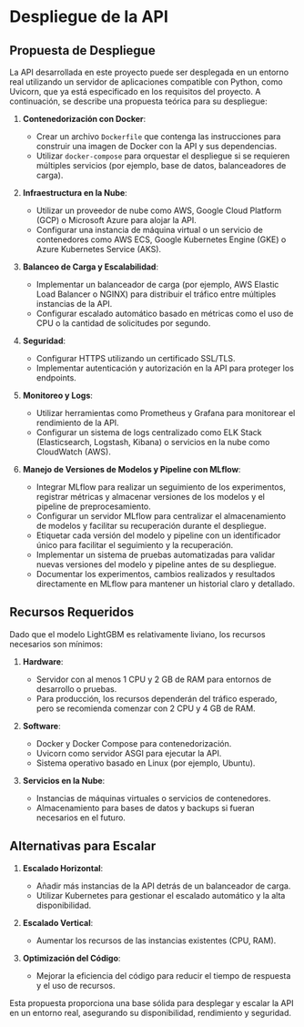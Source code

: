 # Despliegue de la API

## Propuesta de Despliegue
La API desarrollada en este proyecto puede ser desplegada en un entorno real utilizando un servidor de aplicaciones compatible con Python, como Uvicorn, que ya está especificado en los requisitos del proyecto. A continuación, se describe una propuesta teórica para su despliegue:

1. **Contenedorización con Docker**:
   - Crear un archivo `Dockerfile` que contenga las instrucciones para construir una imagen de Docker con la API y sus dependencias.
   - Utilizar `docker-compose` para orquestar el despliegue si se requieren múltiples servicios (por ejemplo, base de datos, balanceadores de carga).

2. **Infraestructura en la Nube**:
   - Utilizar un proveedor de nube como AWS, Google Cloud Platform (GCP) o Microsoft Azure para alojar la API.
   - Configurar una instancia de máquina virtual o un servicio de contenedores como AWS ECS, Google Kubernetes Engine (GKE) o Azure Kubernetes Service (AKS).

3. **Balanceo de Carga y Escalabilidad**:
   - Implementar un balanceador de carga (por ejemplo, AWS Elastic Load Balancer o NGINX) para distribuir el tráfico entre múltiples instancias de la API.
   - Configurar escalado automático basado en métricas como el uso de CPU o la cantidad de solicitudes por segundo.

4. **Seguridad**:
   - Configurar HTTPS utilizando un certificado SSL/TLS.
   - Implementar autenticación y autorización en la API para proteger los endpoints.

5. **Monitoreo y Logs**:
   - Utilizar herramientas como Prometheus y Grafana para monitorear el rendimiento de la API.
   - Configurar un sistema de logs centralizado como ELK Stack (Elasticsearch, Logstash, Kibana) o servicios en la nube como CloudWatch (AWS).

6. **Manejo de Versiones de Modelos y Pipeline con MLflow**:
   - Integrar MLflow para realizar un seguimiento de los experimentos, registrar métricas y almacenar versiones de los modelos y el pipeline de preprocesamiento.
   - Configurar un servidor MLflow para centralizar el almacenamiento de modelos y facilitar su recuperación durante el despliegue.
   - Etiquetar cada versión del modelo y pipeline con un identificador único para facilitar el seguimiento y la recuperación.
   - Implementar un sistema de pruebas automatizadas para validar nuevas versiones del modelo y pipeline antes de su despliegue.
   - Documentar los experimentos, cambios realizados y resultados directamente en MLflow para mantener un historial claro y detallado.

## Recursos Requeridos

Dado que el modelo LightGBM es relativamente liviano, los recursos necesarios son mínimos:

1. **Hardware**:
   - Servidor con al menos 1 CPU y 2 GB de RAM para entornos de desarrollo o pruebas.
   - Para producción, los recursos dependerán del tráfico esperado, pero se recomienda comenzar con 2 CPU y 4 GB de RAM.

2. **Software**:
   - Docker y Docker Compose para contenedorización.
   - Uvicorn como servidor ASGI para ejecutar la API.
   - Sistema operativo basado en Linux (por ejemplo, Ubuntu).

3. **Servicios en la Nube**:
   - Instancias de máquinas virtuales o servicios de contenedores.
   - Almacenamiento para bases de datos y backups si fueran necesarios en el futuro.

## Alternativas para Escalar

1. **Escalado Horizontal**:
   - Añadir más instancias de la API detrás de un balanceador de carga.
   - Utilizar Kubernetes para gestionar el escalado automático y la alta disponibilidad.

2. **Escalado Vertical**:
   - Aumentar los recursos de las instancias existentes (CPU, RAM).

3. **Optimización del Código**:
   - Mejorar la eficiencia del código para reducir el tiempo de respuesta y el uso de recursos.

Esta propuesta proporciona una base sólida para desplegar y escalar la API en un entorno real, asegurando su disponibilidad, rendimiento y seguridad.
